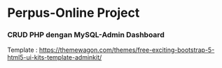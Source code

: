 # Perpus-Online Project
<h3>CRUD PHP dengan MySQL-Admin Dashboard</h3>

Template : https://themewagon.com/themes/free-exciting-bootstrap-5-html5-ui-kits-template-adminkit/

